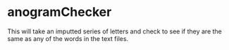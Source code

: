 # anogramChecker
This will take an imputted series of letters and check to see if they are the same as any of the words in the text files.
